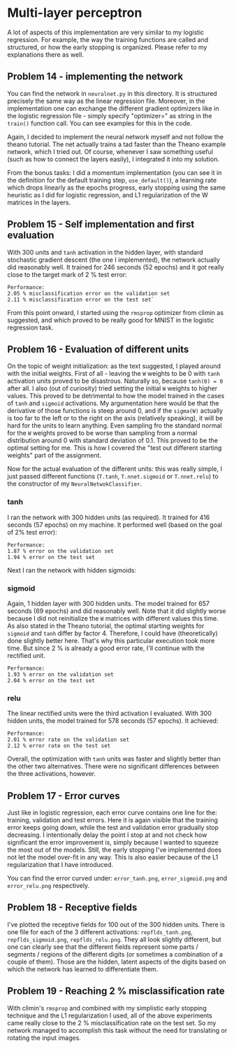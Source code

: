 # Multi-layer perceptron
A lot of aspects of this implementation are very similar to my logistic regression. For example, the way the training functions are called and structured, or how the early stopping is organized. Please refer to my explanations there as well.

## Problem 14 - implementing the network
You can find the network in `neuralnet.py` in this directory. It is structured precisely the same way as the linear regression file. Moreover, in the implementation one can exchange the different gradient optimizers like in the logistic regression file - simply specify "optimizer=" as string in the `train()` function call. You can see examples for this in the code.

Again, I decided to implement the neural network myself and not follow the theano tutorial. The net actually trains a tad faster than the Theano example network, which I tried out. Of course, whenever I saw something useful (such as how to connect the layers easily), I integrated it into my solution.

From the bonus tasks: I did a momentum implementation (you can see it in the definition for the default training step, `use_default()`), a learning rate which drops linearly as the epochs progress, early stopping using the same heuristic as I did for logistic regression, and L1 regularization of the W matrices in the layers.

## Problem 15 - Self implementation and first evaluation
With 300 units and `tanh` activation in the hidden layer, with standard stochastic gradient descent (the one I implemented), the network actually did reasonably well.
It trained for 246 seconds (52 epochs) and it got really close to the target mark of 2 % test error:
```
Performance:
2.05 % misclassification error on the validation set
2.11 % misclassification error on the test set`
```

From this point onward, I started using the `rmsprop` optimizer from climin as suggested, and which proved to be really good for MNIST in the logistic regression task.

## Problem 16 - Evaluation of different units
On the topic of weight initialization: as the text suggested, I played around with the initial weights. First of all - leaving the `W` weights to be 0 with `tanh` activation units proved to be disastrous. Naturally so, because `tanh(0) = 0` after all. I also (out of curiosity) tried setting the initial `W` weights to higher values. This proved to be detrimental to how the model trained in the cases of `tanh` and `sigmoid` activations. My argumentation here would be that the derivative of those functions is steep around 0, and if the `sigma(W)` actually is too far to the left or to the right on the axis (relatively speaking), it will be hard for the units to learn anything. Even sampling fro the standard normal for the `W` weights proved to be worse than sampling from a normal distribution around 0 with standard deviation of 0.1. This proved to be the optimal setting for me. This is how I covered the "test out different starting weights" part of the assignment.

Now for the actual evaluation of the different units: this was really simple, I just passed different functions (`T.tanh`, `T.nnet.sigmoid` or `T.nnet.relu`) to the constructor of my `NeuralNetwokClassifier`.

### tanh
I ran the network with 300 hidden units (as required). It trained for 416 seconds (57 epochs) on my machine. It performed well (based on the goal of 2% test error):
```
Performance:
1.87 % error on the validation set
1.94 % error on the test set
```

Next I ran the network with hidden sigmoids:

### sigmoid
Again, 1 hidden layer with 300 hidden units. The model trained for 657 seconds (69 epochs) and did reasonably well. Note that it did slightly worse because I did not reinitialize the `W` matrices with different values this time. As also stated in the Theano tutorial, the optimal starting weights for `sigmoid` and `tanh` differ by factor 4. Therefore, I could have (theoretically) done slightly better here. That's why this particular execution took more time. But since 2 % is already a good error rate, I'll continue with the rectified unit.
```
Performance:
1.93 % error on the validation set
2.04 % error on the test set
```

### relu
The linear rectified units were the third activation I evaluated. With 300 hidden units, the model trained for 578 seconds (57 epochs). It achieved:
```
Performance:
2.01 % error rate on the validation set
2.12 % error rate on the test set
```

Overall, the optimization with `tanh` units was faster and slightly better than the other two alternatives. There were no significant differences between the three activations, however.

## Problem 17 - Error curves
Just like in logistic regression, each error curve contains one line for the: training, validation and test errors. Here it is again visible that the training error keeps going down, while the test and validation error gradually stop decreasing. I intentionally delay the point I stop at and not check how significant the error improvement is, simply because I wanted to squeeze the most out of the models. Still, the early stopping I've implemented does not let the model over-fit in any way. This is also easier because of the L1 regularization that I have introduced.

You can find the error curved under: `error_tanh.png`, `error_sigmoid.png` and `error_relu.png` respectively.

## Problem 18 - Receptive fields
I've plotted the receptive fields for 100 out of the 300 hidden units. There is one file for each of the 3 different activations: `repflds_tanh.png`, `repflds_sigmoid.png`, `repflds_relu.png`. They all look slightly different, but one can clearly see that the different fields represent some parts / segments / regions of the different digits (or sometimes a combination of a couple of them). Those are the hidden, latent aspects of the digits based on which the network has learned to differentiate them.

## Problem 19 - Reaching 2 % misclassification rate
With climin's `rmsprop` and combined with my simplistic early stopping technique and the L1 regularization I used, all of the above experiments came really close to the 2 % misclassification rate on the test set. So my network managed to accomplish this task without the need for translating or rotating the input images.
